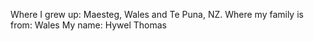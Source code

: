 Where I grew up: Maesteg, Wales and Te Puna, NZ.
Where my family is from: Wales
My name: Hywel Thomas